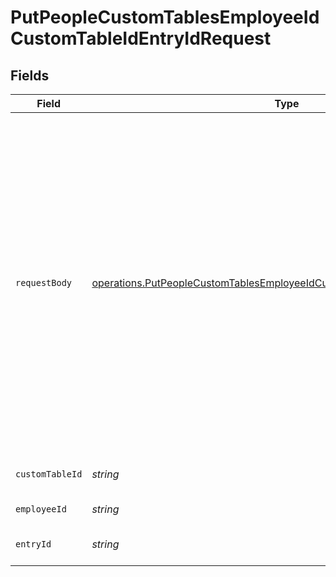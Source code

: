# PutPeopleCustomTablesEmployeeIdCustomTableIdEntryIdRequest


## Fields

| Field                                                                                                                                                                                                                                                                                                                                                                                                          | Type                                                                                                                                                                                                                                                                                                                                                                                                           | Required                                                                                                                                                                                                                                                                                                                                                                                                       | Description                                                                                                                                                                                                                                                                                                                                                                                                    | Example                                                                                                                                                                                                                                                                                                                                                                                                        |
| -------------------------------------------------------------------------------------------------------------------------------------------------------------------------------------------------------------------------------------------------------------------------------------------------------------------------------------------------------------------------------------------------------------- | -------------------------------------------------------------------------------------------------------------------------------------------------------------------------------------------------------------------------------------------------------------------------------------------------------------------------------------------------------------------------------------------------------------- | -------------------------------------------------------------------------------------------------------------------------------------------------------------------------------------------------------------------------------------------------------------------------------------------------------------------------------------------------------------------------------------------------------------- | -------------------------------------------------------------------------------------------------------------------------------------------------------------------------------------------------------------------------------------------------------------------------------------------------------------------------------------------------------------------------------------------------------------- | -------------------------------------------------------------------------------------------------------------------------------------------------------------------------------------------------------------------------------------------------------------------------------------------------------------------------------------------------------------------------------------------------------------- |
| `requestBody`                                                                                                                                                                                                                                                                                                                                                                                                  | [operations.PutPeopleCustomTablesEmployeeIdCustomTableIdEntryIdRequestBody](../../../sdk/models/operations/putpeoplecustomtablesemployeeidcustomtableidentryidrequestbody.md)                                                                                                                                                                                                                                  | :heavy_minus_sign:                                                                                                                                                                                                                                                                                                                                                                                             | N/A                                                                                                                                                                                                                                                                                                                                                                                                            | {<br/>"column_1663598152485": 5185395,<br/>"column_1663598024920": "2022-09-30",<br/>"column_1663598120787": "2871255975417872769",<br/>"column_1663598145154": 371223,<br/>"column_1663597977169": "text text",<br/>"column_1663597992534": "text area text area text area",<br/>"column_1663598108167": {<br/>"value": 240,<br/>"currency": "USD"<br/>},<br/>"column_1663598062584": "252614471",<br/>"column_1663598090762": [<br/>"252614475",<br/>"252614476"<br/>]<br/>} |
| `customTableId`                                                                                                                                                                                                                                                                                                                                                                                                | *string*                                                                                                                                                                                                                                                                                                                                                                                                       | :heavy_check_mark:                                                                                                                                                                                                                                                                                                                                                                                             | The ID of custom table.                                                                                                                                                                                                                                                                                                                                                                                        |                                                                                                                                                                                                                                                                                                                                                                                                                |
| `employeeId`                                                                                                                                                                                                                                                                                                                                                                                                   | *string*                                                                                                                                                                                                                                                                                                                                                                                                       | :heavy_check_mark:                                                                                                                                                                                                                                                                                                                                                                                             | Employee ID.                                                                                                                                                                                                                                                                                                                                                                                                   |                                                                                                                                                                                                                                                                                                                                                                                                                |
| `entryId`                                                                                                                                                                                                                                                                                                                                                                                                      | *string*                                                                                                                                                                                                                                                                                                                                                                                                       | :heavy_check_mark:                                                                                                                                                                                                                                                                                                                                                                                             | The ID of custom table entry.                                                                                                                                                                                                                                                                                                                                                                                  |                                                                                                                                                                                                                                                                                                                                                                                                                |